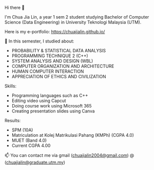 Hi there 👋

I'm Chua Jia Lin, a year 1 sem 2 student studying Bachelor of Computer Science (Data Engineering) in University Teknologi Malaysia (UTM).

Here is my e-portfolio: https://chuajialin.github.io/

🌱 In this semester, I studied about:
- PROBABILITY & STATISTICAL DATA ANALYSIS
- PROGRAMMING TECHNIQUE 2 (C++)
- SYSTEM ANALYSIS AND DESIGN (WBL)
- COMPUTER ORGANIZATION AND ARCHITECTURE
- HUMAN COMPUTER INTERACTION
- APPRECIATION OF ETHICS AND CIVILIZATION

Skills:
- Programming languages such as C++
- Editing video using Capcut
- Doing course work using Microsoft 365
- Creating presentation slides using Canva

Results:
- SPM (10A)
- Matriculation at Kolej Matrikulasi Pahang (KMPh) (CGPA 4.0)
- MUET (Band 4.0)
- Current CGPA 4.00


📫 You can contact me via gmail (chuajialin2004@gmail.com) @ (chuajialin@graduate.utm.my)
  
<!--
**ChuaJiaLin/ChuaJiaLin** is a ✨ _special_ ✨ repository because its `README.md` (this file) appears on your GitHub profile.

Here are some ideas to get you started:

- 🔭 I’m currently working on ...
- 🌱 I’m currently learning ...
- 👯 I’m looking to collaborate on ...
- 🤔 I’m looking for help with ...
- 💬 Ask me about ...
- 📫 How to reach me: ...
- 😄 Pronouns: ...
- ⚡ Fun fact: ...
-->
